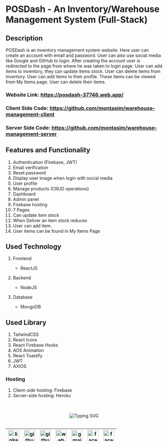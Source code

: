 # POSDash - An Inventory/Warehouse Management System (Full-Stack)

## Description

POSDash is an inventory management system website. Here user can create an account with email and password. User can also use social media like Google and GitHub to login. After creating the account user is redirected to the page from where he was taken to login page. User can add items to inventory, they can update items stock. User can delete items from inventory. User can add items to their profile. These items can be viewed from My Items page. User can delete their items.

### Website Link: https://posdash-37746.web.app/

### Client Side Code: https://github.com/montasim/warehouse-management-client

### Server Side Code: https://github.com/montasim/warehouse-management-server

## Features and Functionality

1. Authentication (Firebase, JWT)
2. Email verification
3. Reset password
4. Display user image when login with social media
5. User profile
6. Manage products (CRUD operations)
7. Dashboard
8. Admin panel
9. Firebase hosting
10. 7 Pages
11. Can update item stock
12. When Deliver an item stock reduces
13. User can add item.
14. User items can be found in My Items Page

## Used Technology

1. Frontend

   - ReactJS

2. Backend

   - NodeJS

3. Database
   - MongoDB

## Used Library

1. TailwindCSS
2. React Icons
3. React Firebase Hooks
4. AOS Animation
5. React Toastify
6. JWT
7. AXIOS

### Hosting

1. Client-side hosting: Firebase
2. Server-side hosting: Heroku


<br>
<br>

<!-- connect with me start -->
<div align="center"> 
    <img src="https://readme-typing-svg.demolab.com?font=Fira+Code&weight=600&duration=1&pause=1000&repeat=false&width=410&lines=%F0%9F%93%AA+%F0%9D%97%99%F0%9D%97%98%F0%9D%97%98%F0%9D%97%9F+%F0%9D%97%99%F0%9D%97%A5%F0%9D%97%98%F0%9D%97%98+%F0%9D%97%A7%F0%9D%97%A2+%F0%9D%97%96%F0%9D%97%A2%F0%9D%97%A1%F0%9D%97%A7%F0%9D%97%94%F0%9D%97%96%F0%9D%97%A7+%F0%9D%97%A0%F0%9D%97%98+%F0%9D%97%94%F0%9D%97%A1%F0%9D%97%AC%F0%9D%97%A7%F0%9D%97%9C%F0%9D%97%A0%F0%9D%97%98" alt="Typing SVG" />
</div>

<br>

<!-- social media links start -->
<table align="center">
  <thead align="center">
      <tr>
          <th>
              <a href="https://www.linkedin.com/in/montasim">
                  <img alt="linkedin icon" src="https://cdn.simpleicons.org/linkedin" width="35px">
              </a>
          </th>
          <th>
              <a href="https://www.github.com/montasim">
                  <img alt="github icon" src="https://cdn.simpleicons.org/github/white" width="35px">
              </a>
          </th>
          <th>
              <a href="https://stackoverflow.com/users/20348607/montasim">
                  <img alt="github icon" src="https://cdn.simpleicons.org/stackoverflow" width="35px">
              </a>
          </th>
          <th>
              <a href="https://montasim-dev.web.app/">
                  <img alt="web icon" src="https://cdn.simpleicons.org/googlechrome" width="35px">
              </a>
          </th>
          <th>
              <a href="mailto:montasimmamun@gmail.com">
                  <img alt="gmail icon" src="https://cdn.simpleicons.org/gmail" width="35px">
              </a>
          </th>
          <th>
              <a href="https://www.facebook.com/montasimmamun/">
                  <img alt="facebook icon" src="https://cdn.simpleicons.org/facebook" width="35px">
              </a>
          </th>
          <th>
              <a href="https://twitter.com/montasimmamun">
                  <img alt="facebook icon" src="https://cdn.simpleicons.org/twitter" width="35px">
              </a>
          </th>
      </tr>
  </thead>
</table>
<!-- social media links end -->
<!-- connect with me end -->

<br>
<br>
